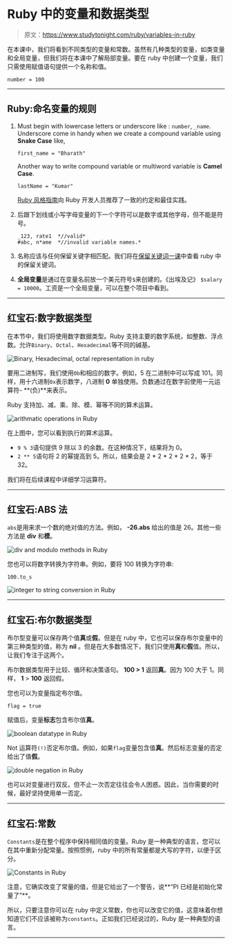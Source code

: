 # Ruby 中的变量和数据类型

> 原文：<https://www.studytonight.com/ruby/variables-in-ruby>

在本课中，我们将看到不同类型的变量和常数。虽然有几种类型的变量，如类变量和全局变量，但我们将在本课中了解局部变量。要在 ruby 中创建一个变量，我们只需使用赋值语句提供一个名称和值。

```
number = 100
```

* * *

## Ruby:命名变量的规则

1.  Must begin with lowercase letters or underscore like : `number`, `_name`. Underscore come in handy when we create a compound variable using **Snake Case** like,

    ```
    first_name = "Bharath"
    ```

    Another way to write compound variable or multiword variable is **Camel Case**.

    ```
    lastName = "Kumar"
    ```

    [Ruby 风格指南](https://github.com/bbatsov/ruby-style-guide)向 Ruby 开发人员推荐了一致的约定和最佳实践。

2.  后跟下划线或小写字母变量的下一个字符可以是数字或其他字母，但不能是符号。

    ```
    _123, rate1  *//valid* 
    #abc, n*ame  *//invalid variable names.*

    ```

3.  名称应该与任何保留关键字相匹配。我们将在[保留关键词一课](reserved-keywords-in-ruby)中查看 ruby 中的保留关键词。

4.  **全局变量**是通过在变量名前放一个美元符号`$`来创建的。《出埃及记》 `$salary = 10000`。工资是一个全局变量，可以在整个项目中看到。

* * *

## 红宝石:数字数据类型

在本节中，我们将使用数字数据类型。Ruby 支持主要的数字系统，如整数、浮点数。允许`Binary`、`Octal`、`Hexadecimal`等不同的碱基。

![Binary, Hexadecimal, octal representation in ruby](../Images/4b484fb56e4bdbdf6ec8619f4c494aeb.png)

要用二进制写，我们使用`0b`和相应的数字。例如，5 在二进制中可以写成 101。同样，用十六进制`0x`表示数字，八进制 **0** 单独使用。负数通过在数字前使用一元运算符- **(负)**来表示。

Ruby 支持加、减、乘、除、模、幂等不同的算术运算。

![arithmatic operations in Ruby](../Images/0edb7121956f92fa9cf12329e384061a.png)

在上图中，您可以看到执行的算术运算。

*   `9 % 3`语句提供 9 除以 3 的余数。在这种情况下，结果将为 0。
*   `2 ** 5`语句将 2 的幂提高到 5。所以，结果会是 2 * 2 * 2 * 2 * 2，等于 32。

我们将在后续课程中详细学习运算符。

* * *

## 红宝石:ABS 法

`abs`是用来求一个数的绝对值的方法。例如， **-26.abs** 给出的值是 26。其他一些方法是 **div** 和**模**。

![div and modulo methods in Ruby](../Images/fe7620e7d2a7ed9f176bad6a5654f4a7.png)

您也可以将数字转换为字符串。例如，要将 100 转换为字符串:

`100.to_s`

![integer to string conversion in Ruby](../Images/6b956f9c1dff92ee46bb0718255249f0.png)

* * *

## 红宝石:布尔数据类型

布尔型变量可以保存两个值**真**或**假**。但是在 ruby 中，它也可以保存布尔变量中的第三种类型的值，称为 **nil** 。但是在大多数情况下，我们只使用**真**和**假**值。所以，让我们专注于这两个。

布尔数据类型用于比较、循环和决策语句。 **100 > 1** 返回**真**。因为 100 大于 1。同样， **1** > **100** 返回假。

您也可以为变量指定布尔值。

`flag = true`

赋值后，变量**标志**包含布尔值**真**。

![boolean datatype in Ruby](../Images/2dcd968db8dc77c38fe423ce22e4a20e.png)

Not 运算符`(!)`否定布尔值。例如，如果`flag`变量包含值**真**。然后标志变量的否定给出了值**假**。

![double negation in Ruby](../Images/3952cbffe474c5f92f10812e769d23e7.png)

也可以对变量进行双反。但不止一次否定往往会令人困惑。因此，当你需要的时候，最好坚持使用单一否定。

* * *

## 红宝石:常数

`Constants`是在整个程序中保持相同值的变量。Ruby 是一种典型的语言，您可以在其中重新分配常量。按照惯例，ruby 中的所有常量都是大写的字符，以便于区分。

![Constants in Ruby](../Images/4370ccaefa86cb76409e5bf70f403314.png)

注意，它确实改变了常量的值，但是它给出了一个警告，说**“PI 已经是初始化常量了”**。

所以，只要注意你可以在 ruby 中定义常数，你也可以改变它的值，这意味着你想知道它们不应该被称为`constants`。正如我们已经说过的，Ruby 是一种典型的语言。

* * *